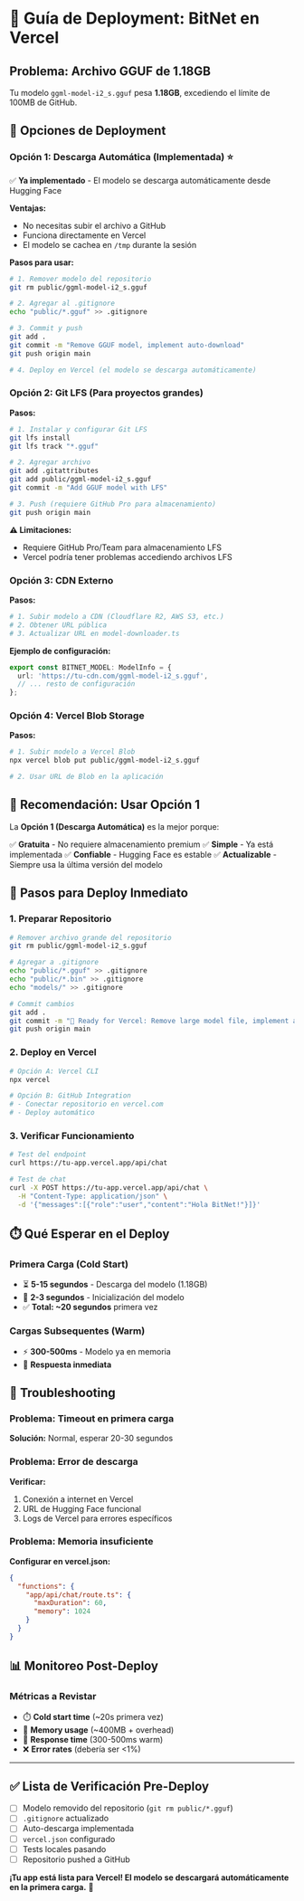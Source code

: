 # 🚀 Guía de Deployment: BitNet en Vercel

## Problema: Archivo GGUF de 1.18GB

Tu modelo `ggml-model-i2_s.gguf` pesa **1.18GB**, excediendo el límite de 100MB de GitHub.

## 🎯 Opciones de Deployment

### **Opción 1: Descarga Automática (Implementada) ⭐**

✅ **Ya implementado** - El modelo se descarga automáticamente desde Hugging Face

**Ventajas:**
- No necesitas subir el archivo a GitHub
- Funciona directamente en Vercel
- El modelo se cachea en `/tmp` durante la sesión

**Pasos para usar:**
```bash
# 1. Remover modelo del repositorio
git rm public/ggml-model-i2_s.gguf

# 2. Agregar al .gitignore
echo "public/*.gguf" >> .gitignore

# 3. Commit y push
git add .
git commit -m "Remove GGUF model, implement auto-download"
git push origin main

# 4. Deploy en Vercel (el modelo se descarga automáticamente)
```

### **Opción 2: Git LFS (Para proyectos grandes)**

**Pasos:**
```bash
# 1. Instalar y configurar Git LFS
git lfs install
git lfs track "*.gguf"

# 2. Agregar archivo
git add .gitattributes
git add public/ggml-model-i2_s.gguf
git commit -m "Add GGUF model with LFS"

# 3. Push (requiere GitHub Pro para almacenamiento)
git push origin main
```

**⚠️ Limitaciones:**
- Requiere GitHub Pro/Team para almacenamiento LFS
- Vercel podría tener problemas accediendo archivos LFS

### **Opción 3: CDN Externo**

**Pasos:**
```bash
# 1. Subir modelo a CDN (Cloudflare R2, AWS S3, etc.)
# 2. Obtener URL pública
# 3. Actualizar URL en model-downloader.ts
```

**Ejemplo de configuración:**
```typescript
export const BITNET_MODEL: ModelInfo = {
  url: 'https://tu-cdn.com/ggml-model-i2_s.gguf',
  // ... resto de configuración
};
```

### **Opción 4: Vercel Blob Storage**

**Pasos:**
```bash
# 1. Subir modelo a Vercel Blob
npx vercel blob put public/ggml-model-i2_s.gguf

# 2. Usar URL de Blob en la aplicación
```

## 🎯 **Recomendación: Usar Opción 1**

La **Opción 1 (Descarga Automática)** es la mejor porque:

✅ **Gratuita** - No requiere almacenamiento premium
✅ **Simple** - Ya está implementada
✅ **Confiable** - Hugging Face es estable
✅ **Actualizable** - Siempre usa la última versión del modelo

## 🚀 Pasos para Deploy Inmediato

### 1. Preparar Repositorio
```bash
# Remover archivo grande del repositorio
git rm public/ggml-model-i2_s.gguf

# Agregar a .gitignore
echo "public/*.gguf" >> .gitignore
echo "public/*.bin" >> .gitignore
echo "models/" >> .gitignore

# Commit cambios
git add .
git commit -m "🚀 Ready for Vercel: Remove large model file, implement auto-download"
git push origin main
```

### 2. Deploy en Vercel
```bash
# Opción A: Vercel CLI
npx vercel

# Opción B: GitHub Integration
# - Conectar repositorio en vercel.com
# - Deploy automático
```

### 3. Verificar Funcionamiento
```bash
# Test del endpoint
curl https://tu-app.vercel.app/api/chat

# Test de chat
curl -X POST https://tu-app.vercel.app/api/chat \
  -H "Content-Type: application/json" \
  -d '{"messages":[{"role":"user","content":"Hola BitNet!"}]}'
```

## ⏱️ Qué Esperar en el Deploy

### Primera Carga (Cold Start)
- ⏳ **5-15 segundos** - Descarga del modelo (1.18GB)
- 🧠 **2-3 segundos** - Inicialización del modelo
- ✅ **Total: ~20 segundos** primera vez

### Cargas Subsequentes (Warm)
- ⚡ **300-500ms** - Modelo ya en memoria
- 🚀 **Respuesta inmediata**

## 🔧 Troubleshooting

### Problema: Timeout en primera carga
**Solución:** Normal, esperar 20-30 segundos

### Problema: Error de descarga
**Verificar:**
1. Conexión a internet en Vercel
2. URL de Hugging Face funcional
3. Logs de Vercel para errores específicos

### Problema: Memoria insuficiente
**Configurar en vercel.json:**
```json
{
  "functions": {
    "app/api/chat/route.ts": {
      "maxDuration": 60,
      "memory": 1024
    }
  }
}
```

## 📊 Monitoreo Post-Deploy

### Métricas a Revistar
- ⏱️ **Cold start time** (~20s primera vez)
- 🧠 **Memory usage** (~400MB + overhead)
- 🚀 **Response time** (300-500ms warm)
- ❌ **Error rates** (debería ser <1%)

---

## ✅ Lista de Verificación Pre-Deploy

- [ ] Modelo removido del repositorio (`git rm public/*.gguf`)
- [ ] `.gitignore` actualizado
- [ ] Auto-descarga implementada
- [ ] `vercel.json` configurado
- [ ] Tests locales pasando
- [ ] Repositorio pushed a GitHub

**¡Tu app está lista para Vercel! El modelo se descargará automáticamente en la primera carga.** 🚀 